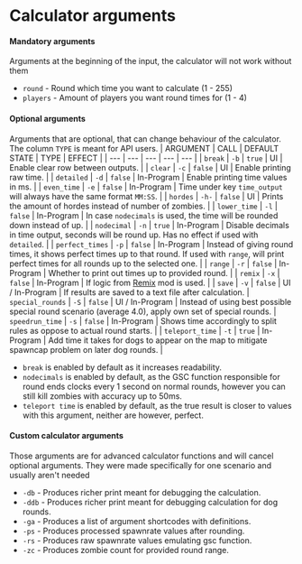 # Calculator arguments

#### Mandatory arguments
Arguments at the beginning of the input, the calculator will not work without them
- `round` - Round which time you want to calculate (1 - 255)
- `players` - Amount of players you want round times for (1 - 4)

#### Optional arguments
Arguments that are optional, that can change behaviour of the calculator.
The column `TYPE` is meant for API users.
| ARGUMENT | CALL | DEFAULT STATE | TYPE | EFFECT |
| --- | --- | --- | --- | --- |
| `break` | `-b` | `true` | UI | Enable clear row between outputs. |
| `clear` | `-c` | `false` | UI | Enable printing raw time. |
| `detailed` | `-d` | `false` | In-Program | Enable printing time values in ms. |
| `even_time` | `-e` | `false` | In-Program | Time under key `time_output` will always have the same format `MM:SS`. |
| `hordes` | `-h-` | `false` | UI | Prints the amount of hordes instead of number of zombies. |
| `lower_time` | `-l` | `false` | In-Program | In case `nodecimals` is used, the time will be rounded down instead of up. |
| `nodecimal` | `-n` | `true` | In-Program | Disable decimals in time output, seconds will be round up. Has no effect if used with `detailed`. |
| `perfect_times` | `-p` | `false` | In-Program | Instead of giving round times, it shows perfect times up to that round. If used with `range`, will print perfect times for all rounds up to the selected one. |
| `range` | `-r` | `false` | In-Program | Whether to print out times up to provided round. |
| `remix` | `-x` | `false` | In-Program | If logic from [Remix](https://github.com/5and5/BO1-Remix) mod is used. |
| `save` | `-v` | `false` | UI / In-Program | If results are saved to a text file after calculation.
| `special_rounds` | `-S` | `false` | UI / In-Program | Instead of using best possible special round scenario (average 4.0), apply own set of special rounds.
| `speedrun_time` | `-s` | `false` | In-Program | Shows time accordingly to split rules as oppose to actual round starts. |
| `teleport_time` | `-t` | `true` | In-Program | Add time it takes for dogs to appear on the map to mitigate spawncap problem on later dog rounds. |

- `break` is enabled by default as it increases readability.
- `nodecimals` is enabled by default, as the GSC function responsible for round ends clocks every 1 second on normal rounds, however you can still kill zombies with accuracy up to 50ms.
- `teleport time` is enabled by default, as the true result is closer to values with this argument, neither are however, perfect.

#### Custom calculator arguments
Those arguments are for advanced calculator functions and will cancel optional arguments. They were made specifically for one scenario and usually aren't needed
- `-db` - Produces richer print meant for debugging the calculation.
- `-ddb` - Produces richer print meant for debugging calculation for dog rounds.
- `-ga` - Produces a list of argument shortcodes with definitions.
- `-ps` - Produces processed spawnrate values after rounding.
- `-rs` - Produces raw spawnrate values emulating gsc function.
- `-zc` - Produces zombie count for provided round range.
